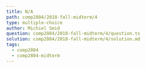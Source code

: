 ```yaml
---
title: N/A
path: comp2804/2018-fall-midterm/4
type: multiple-choice
author: Michiel Smid
question: comp2804/2018-fall-midterm/4/question.ts
solution: comp2804/2018-fall-midterm/4/solution.md
tags:
  - comp2804
  - comp2804-midterm
---
```

